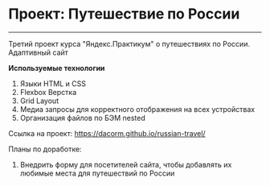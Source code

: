 # Проект: Путешествие по России
----------------------------------

Третий проект курса "Яндекс.Практикум" о путешествиях по России. Адаптивный сайт

**Используемые технологии**
1. Языки HTML и CSS
2. Flexbox Верстка
3. Grid Layout
4. Медиа запросы для корректного отображения на всех устройствах
5. Организация файлов по БЭМ nested

Ссылка на проект: https://dacorm.github.io/russian-travel/

Планы по доработке:
1. Внедрить форму для посетителей сайта, чтобы добавлять их любимые места для путешествий по России
